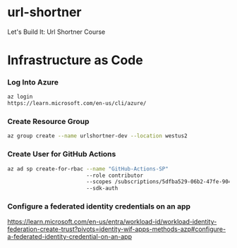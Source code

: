 # url-shortner
Let's Build It: Url Shortner Course

# Infrastructure as Code

### Log Into Azure
```bash
az login
https://learn.microsoft.com/en-us/cli/azure/
```

### Create Resource Group 
```bash
az group create --name urlshortner-dev --location westus2
```

### Create User for GitHub Actions
```bash
az ad sp create-for-rbac --name "GitHub-Actions-SP"
                         --role contributor
                         --scopes /subscriptions/5dfba529-06b2-47fe-9044-f201549de733
                         --sdk-auth
```

### Configure a federated identity credentials on an app
https://learn.microsoft.com/en-us/entra/workload-id/workload-identity-federation-create-trust?pivots=identity-wif-apps-methods-azp#configure-a-federated-identity-credential-on-an-app

